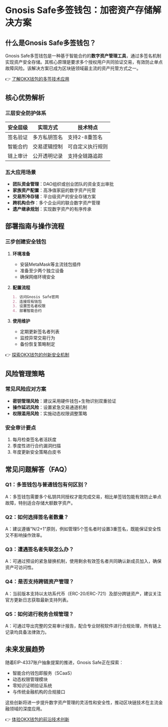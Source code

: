 # Gnosis Safe多签钱包：加密资产存储解决方案

## 什么是Gnosis Safe多签钱包？

Gnosis Safe多签钱包是一种基于智能合约的**数字资产管理工具**，通过多签名机制实现资产安全存储。其核心原理是要求多个授权用户共同验证交易，有效防止单点故障风险。该解决方案已成为区块链领域最主流的资产托管方式之一。

👉 [了解OKX钱包的多签技术应用](https://bit.ly/okx_welcome)

## 核心优势解析

### 三层安全防护体系
| 安全层级 | 实现方式 | 技术特点 |
|---------|----------|----------|
| 签名验证 | 多方私钥签名 | 支持2-8重签名 |
| 智能合约 | 交易逻辑控制 | 可自定义执行规则 |
| 链上审计 | 公开透明记录 | 支持全链路追踪 |

### 五大应用场景
- **团队资金管理**：DAO组织或创业团队的资金支出审批
- **家族资产配置**：高净值家庭的数字资产托管
- **交易所冷存储**：平台级资产的安全存储方案
- **跨机构合作**：多个企业间的联合数字资产管理
- **遗产继承规划**：实现数字资产的有序传承

## 部署指南与操作流程

### 三步创建安全钱包
1. **环境准备**
   - 安装MetaMask等主流钱包插件
   - 准备至少两个独立设备
   - 确保网络环境安全

2. **配置流程**
   ```markdown
   1. 访问Gnosis Safe官网
   2. 连接现有钱包
   3. 设置签名者权限
   4. 部署智能合约
   ```

3. **使用维护**
   - 定期更新签名者列表
   - 监控异常交易行为
   - 备份恢复策略制定

👉 [探索OKX钱包的创新安全机制](https://bit.ly/okx_welcome)

## 风险管理策略

### 常见风险应对方案
- **密钥管理风险**：建议采用硬件钱包+生物识别双重验证
- **操作延迟风险**：设置紧急交易通道机制
- **权限滥用风险**：实施动态权限调整策略

### 安全审计要点
1. 每月检查签名者活跃度
2. 季度性进行合约漏洞扫描
3. 年度更新安全策略白皮书

## 常见问题解答（FAQ）

### Q1：多签钱包与普通钱包有何区别？
A：多签钱包需要多个私钥共同授权才能完成交易，相比单签钱包能有效防止单点故障，特别适合存储大额数字资产。

### Q2：如何选择签名者数量？
A：建议遵循"N/2+1"原则，例如管理5个签名者时设置3重签名，既能保证安全性又不影响操作效率。

### Q3：遭遇签名者失联怎么办？
A：可通过预设的紧急替换机制，使用剩余有效签名者共同确认新成员加入，确保资产可访问性。

### Q4：是否支持跨链资产管理？
A：当前版本支持以太坊系代币（ERC-20/ERC-721）及部分跨链资产，建议关注官方更新日志获取最新支持列表。

### Q5：如何进行税务合规管理？
A：可通过导出完整的交易审计报告，配合专业财税软件进行合规处理，所有链上记录均具备法律效力。

## 未来发展趋势

随着EIP-4337账户抽象提案的推进，Gnosis Safe正在探索：
- 智能合约钱包即服务（SCaaS）
- 动态权限管理模块
- 零知识证明验证系统
- 与传统金融机构的合规接口

这些创新将进一步提升数字资产管理的灵活性和安全性，推动区块链技术在主流金融领域的深度应用。

👉 [体验OKX钱包的前沿技术创新](https://bit.ly/okx_welcome)